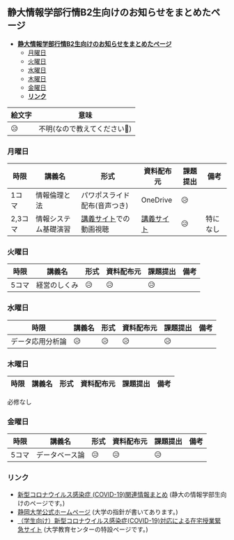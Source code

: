 ## **静大情報学部行情B2生向けのお知らせをまとめたページ**

- [**静大情報学部行情B2生向けのお知らせをまとめたページ**](#%e9%9d%99%e5%a4%a7%e6%83%85%e5%a0%b1%e5%ad%a6%e9%83%a8%e8%a1%8c%e6%83%85b2%e7%94%9f%e5%90%91%e3%81%91%e3%81%ae%e3%81%8a%e7%9f%a5%e3%82%89%e3%81%9b%e3%82%92%e3%81%be%e3%81%a8%e3%82%81%e3%81%9f%e3%83%9a%e3%83%bc%e3%82%b8)
	- [月曜日](#%e6%9c%88%e6%9b%9c%e6%97%a5)
	- [火曜日](#%e7%81%ab%e6%9b%9c%e6%97%a5)
	- [水曜日](#%e6%b0%b4%e6%9b%9c%e6%97%a5)
	- [木曜日](#%e6%9c%a8%e6%9b%9c%e6%97%a5)
	- [金曜日](#%e9%87%91%e6%9b%9c%e6%97%a5)
	- [**リンク**](#%e3%83%aa%e3%83%b3%e3%82%af)

| 絵文字 | 意味 |
|---|---|
| :disappointed_relieved: | 不明(なので教えてください:pray:) |

### 月曜日
| 時限 | 講義名 | 形式 | 資料配布元 | 課題提出 | 備考
|---|---|---|---|---|---|
1コマ |情報倫理と法 | パワポスライド配布(音声つき) | OneDrive | :disappointed_relieved:
2,3コマ | 情報システム基礎演習 | [講義サイト](https://inf-shizuoka-ac-jp.github.io/isfs-ood-2020/)での動画視聴 | [講義サイト](https://inf-shizuoka-ac-jp.github.io/isfs-ood-2020/) | :disappointed_relieved: | 特になし

### 火曜日
| 時限 | 講義名 |形式 | 資料配布元 | 課題提出 | 備考
|---|---|---|---|---|---|
5コマ | 経営のしくみ | :disappointed_relieved: | :disappointed_relieved: | :disappointed_relieved:

### 水曜日
| 時限 | 講義名 |形式 | 資料配布元 | 課題提出 | 備考
|---|---|---|---|---|---|
| データ応用分析論 | :disappointed_relieved: | :disappointed_relieved: | :disappointed_relieved: | :disappointed_relieved:

### 木曜日
| 時限 | 講義名 |形式 | 資料配布元 | 課題提出 | 備考
|---|---|---|---|---|---|
必修なし
### 金曜日
| 時限 | 講義名 |形式 | 資料配布元 | 課題提出 | 備考
|---|---|---|---|---|---|
5コマ | データベース論 | :disappointed_relieved: | :disappointed_relieved: | :disappointed_relieved:

### **リンク**
- [新型コロナウイルス感染症 (COVID-19)関連情報まとめ] (静大の情報学部生向けのページです。)
- [静岡大学公式ホームページ] (大学の指針が書いてあります。)
- [（学生向け）新型コロナウイルス感染症(COVID-19)対応による在宅授業緊急サイト] (大学教育センターの特設ページです。)

[新型コロナウイルス感染症 (COVID-19)関連情報まとめ]: https://wwp.shizuoka.ac.jp/newstudent-inf/
[静岡大学公式ホームページ]: https://www.shizuoka.ac.jp/news/2020/covid-19_portal.html
[（学生向け）新型コロナウイルス感染症(COVID-19)対応による在宅授業緊急サイト]: http://web.hedc.shizuoka.ac.jp/covid19-student/